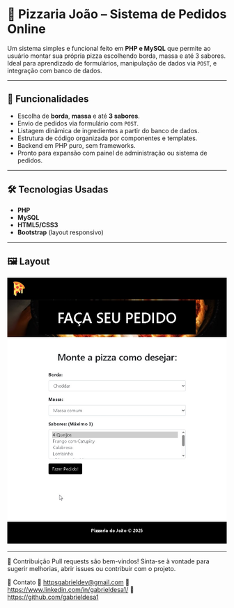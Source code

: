 # 🍕 Pizzaria João – Sistema de Pedidos Online

Um sistema simples e funcional feito em **PHP e MySQL** que permite ao usuário montar sua própria pizza escolhendo borda, massa e até 3 sabores. Ideal para aprendizado de formulários, manipulação de dados via `POST`, e integração com banco de dados.

---

## 🚀 Funcionalidades

- Escolha de **borda**, **massa** e até **3 sabores**.
- Envio de pedidos via formulário com `POST`.
- Listagem dinâmica de ingredientes a partir do banco de dados.
- Estrutura de código organizada por componentes e templates.
- Backend em PHP puro, sem frameworks.
- Pronto para expansão com painel de administração ou sistema de pedidos.

---

## 🛠️ Tecnologias Usadas

- **PHP** 
- **MySQL** 
- **HTML5/CSS3**
- **Bootstrap** (layout responsivo)

---

## 🖼️ Layout

![Banner da pizzaria](./img/pizzaria.jfif)

---

🤝 Contribuição
Pull requests são bem-vindos! Sinta-se à vontade para sugerir melhorias, abrir issues ou contribuir com o projeto.

📢 Contato
📧 httpsgabrieldev@gmail.com
🔗 https://www.linkedin.com/in/gabrieldesa1/
🐙 https://github.com/gabrieldesa1